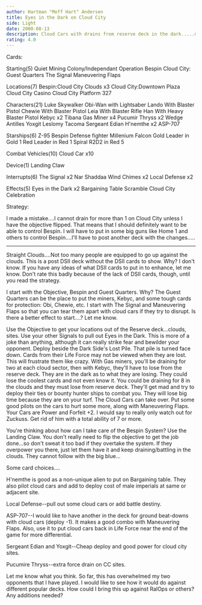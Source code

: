```yaml
---
author: Hartman "Moff Hart" Andersen
title: Eyes in the Dark on Cloud City
side: Light
date: 2000-08-13
description: Cloud Cars with drains from reserve deck in the dark.....makes for some fun.
rating: 4.0
---
```

Cards: 

Starting(5)
Quiet Mining Colony/Independant Operation
Bespin
Cloud City: Guest Quarters
The Signal
Maneuvering Flaps

Locations(7)
Bespin:Cloud City
Clouds x3
Cloud City:Downtown Plaza
Cloud City Casino
Cloud City Platform 327

Characters(21)
Luke Skywalker
Obi-Wan with Lightsaber
Lando With Blaster Pistol
Chewie With Blaster Pistol
Leia With Blaster Rifle
Han With Heavy Blaster Pistol
Kebyc x2
Tibana Gas Miner x4
Pucumir Thryss x2
Wedge Antilles
Yoxgit
Leslomy Tacoma
Sergeant Edian
H'nemthe x2
ASP-707

Starships(6)
Z-95 Bespin Defense fighter
Millenium Falcon
Gold Leader in Gold 1
Red Leader in Red 1
Spiral
R2D2 in Red 5

Combat Vehicles(10)
Cloud Car x10

Device(1)
Landing Claw

Interrupts(6)
The Signal x2
Nar Shaddaa Wind Chimes x2
Local Defense x2

Effects(5)
Eyes in the Dark x2
Bargaining Table
Scramble
Cloud City Celebration

Strategy: 

I made a mistake....I cannot drain for more than 1 on Cloud City unless I have the objective flipped.  That means that I should definitely want to be able to control Bespin.  I will have to put in some big guns like Home 1 and others to control Bespin....I'll have to post another deck with the changes.....
___________________________________________________________
Straight Clouds....Not too many people are equipped to go up against the clouds.  This is a post DSII deck without the DSII cards to show.  Why?  I don't know.  If you have any ideas of what DSII cards to put in to enhance, let me know.  Don't rate this badly because of the lack of DSII cards, though, until you read the strategy.

I start with the Objective, Bespin and Guest Quarters.	Why?  The Guest Quarters can be the place to put the miners, Kebyc, and some tough cards for protection: Obi, Chewie, etc.  I start with The Signal and Maneuvering Flaps so that you can tear them apart with cloud cars if they try to disrupt.  Is there a better effect to start....?  Let me know.

Use the Objective to get your locations out of the Reserve deck...clouds, sites.  Use your other Signals to pull out Eyes in the Dark.	This is more of a joke than anything, although it can really strike fear and bewilder your opponent.  Deploy beside the Dark Side's Lost Pile.  That pile is turned face down.  Cards from their Life Force may not be viewed when they are lost.  This will frustrate them like crazy.  With Gas miners, you'll be draining for two at each cloud sector, then with Kebyc, they'll have to lose from the reserve deck.  They are in the dark as to what they are losing.  They could lose the coolest cards and not even know it.  You could be draining for 8 in the clouds and they must lose from reserve deck.	They'll get mad and try to deploy their ties or bounty hunter ships to combat you.  They will lose big time because they are on your turf.  The Cloud Cars can take over.  Put some good pilots on the cars to hurt some more, along with Maneuvering Flaps.  Your Cars are Power and Forfeit +2.  I would say to really only watch out for Zuckuss.  Get rid of him with a total ability of 7 or more.

You're thinking about how can I take care of the Bespin System?  Use the Landing Claw.  You don't really need to flip the objective to get the job done...so don't sweat it too bad if they overtake the system.  If they overpower you there, just let them have it and keep draining/battling in the clouds.  They cannot follow with the big blue...

Some card choices....

H'nemthe is good as a non-unique alien to put on Bargaining table.  They also pilot cloud cars and add to deploy cost of male imperials at same or adjacent site.

Local Defense--pull out some cloud cars or add battle destiny.

ASP-707--I would like to have another in the deck for ground beat-downs with cloud cars (deploy -1).  It makes a good combo with Maneuvering Flaps.  Also, use it to put cloud cars back in Life Force near the end of the game for more differential.

Sergeant Edian and Yoxgit--Cheap deploy and good power for cloud city sites.

Pucumire Thryss--extra force drain on CC sites.

Let me know what you think.  So far, this has overwhelmed my two opponents that I have played.	I would like to see how it would do against different popular decks.  How could I bring this up against RalOps or others?  Any additions needed?   